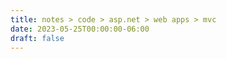 ```yaml
---
title: notes > code > asp.net > web apps > mvc
date: 2023-05-25T00:00:00-06:00
draft: false
---
```


